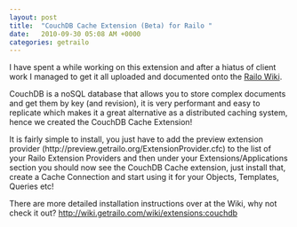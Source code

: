 ```yaml
---
layout: post
title:  "CouchDB Cache Extension (Beta) for Railo "
date:   2010-09-30 05:08 AM +0000
categories: getrailo
---
```

<p>
<img src="http://preview.getrailo.org/logos/couchdb-logo.png" alt="" align="left" /> I have spent a while working on this extension and after a hiatus of client work I managed to get it all uploaded and documented onto the <a title="Railo CFML Documentation Wiki - extensions:couchdb" href="http://wiki.getrailo.com/wiki/extensions:couchdb">Railo Wiki</a>. 
</p>
<p>
CouchDB is a noSQL database that allows you to store complex documents and get them by key (and revision), it is very performant and easy to replicate which makes it a great alternative as a distributed caching system, hence we created the CouchDB Cache Extension! 
</p>
<p>
It is fairly simple to install, you just have to add the preview extension provider (http://preview.getrailo.org/ExtensionProvider.cfc) to the list of your Railo Extension Providers and then under your Extensions/Applications section you should now see the CouchDB Cache extension, just install that, create a Cache Connection and start using it for your Objects, Templates, Queries etc! 
</p>
<p>
There are more detailed installation instructions over at the Wiki, why not check it out? <a title="Railo CFML Documentation Wiki - extensions:couchdb" href="http://wiki.getrailo.com/wiki/extensions:couchdb">http://wiki.getrailo.com/wiki/extensions:couchdb</a>
</p>
